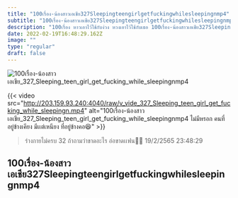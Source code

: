 ```yaml
---
title: "100เรื่อง-น้องสาวเอเชีย327Sleepingteengirlgetfuckingwhilesleepingnmp4"
subtitle: "100เรื่อง-น้องสาวเอเชีย327Sleepingteengirlgetfuckingwhilesleepingnmp4 แคปชั่นฮาๆ กวนๆ 2021 แคปชั่นฮาๆ แคปชั่นกวนๆ 2022"
description: "100เรื่อง หาวเอาไว้ใช้กับง่วง หวงเอาไว้ใช้กับเธอ 100เรื่อง-น้องสาวเอเชีย327Sleepingteengirlgetfuckingwhilesleepingnmp4 19/2/2565 23:48:29"
date: 2022-02-19T16:48:29.162Z
image: ""
type: "regular"
draft: false
---
```


![100เรื่อง-น้องสาวเอเชีย_327_Sleeping_teen_girl_get_fucking_while_sleepingnmp4](http://203.159.93.240:4040/raw/v_vide_327_Sleeping_teen_girl_get_fucking_while_sleepingn.jpg)

{{< video src="http://203.159.93.240:4040/raw/v_vide_327_Sleeping_teen_girl_get_fucking_while_sleepingn.mp4" alt="100เรื่อง-น้องสาวเอเชีย_327_Sleeping_teen_girl_get_fucking_while_sleepingnmp4 ไม่มีหรอก คนที่อยู่ข้างเคียง มีเเต่เหนียง ที่อยู่ข้างคอ😆" >}}


> ร่างกายไม่ครบ 32 ถ้าถามว่าขาดอะไร อ่อขาดเเฟน🤦🏻 19/2/2565 23:48:29

## 100เรื่อง-น้องสาวเอเชีย327Sleepingteengirlgetfuckingwhilesleepingnmp4
